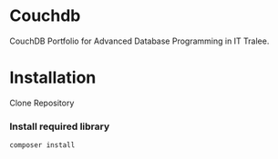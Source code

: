 # Couchdb
CouchDB Portfolio for Advanced Database Programming in IT Tralee.

# Installation
Clone Repository

### Install required library
```
composer install
```